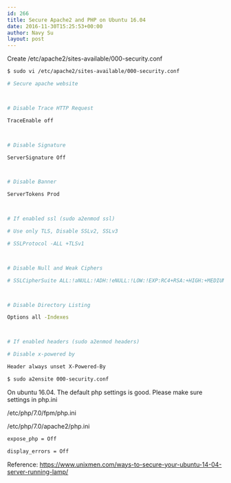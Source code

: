 ```yaml
---
id: 266
title: Secure Apache2 and PHP on Ubuntu 16.04
date: 2016-11-30T15:25:53+00:00
author: Navy Su
layout: post
---
```

Create /etc/apache2/sites-available/000-security.conf

```bash
$ sudo vi /etc/apache2/sites-available/000-security.conf

# Secure apache website



# Disable Trace HTTP Request

TraceEnable off



# Disable Signature

ServerSignature Off



# Disable Banner

ServerTokens Prod



# If enabled ssl (sudo a2enmod ssl)

# Use only TLS, Disable SSLv2, SSLv3

# SSLProtocol -ALL +TLSv1



# Disable Null and Weak Ciphers

# SSLCipherSuite ALL:!aNULL:!ADH:!eNULL:!LOW:!EXP:RC4+RSA:+HIGH:+MEDIUM



# Disable Directory Listing

Options all -Indexes



# If enabled headers (sudo a2enmod headers)

# Disable x-powered by

Header always unset X-Powered-By
```

```bash
$ sudo a2ensite 000-security.conf
```

On ubuntu 16.04. The default php settings is good. Please make sure settings in php.ini

/etc/php/7.0/fpm/php.ini

/etc/php/7.0/apache2/php.ini

```bash
expose_php = Off

display_errors = Off
```

Reference: <a href="https://www.unixmen.com/ways-to-secure-your-ubuntu-14-04-server-running-lamp/" target="_blank">https://www.unixmen.com/ways-to-secure-your-ubuntu-14-04-server-running-lamp/</a>